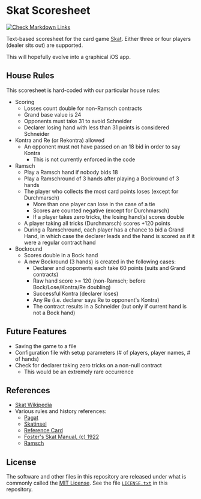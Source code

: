 # Skat Scoresheet

[![Check Markdown Links](https://github.com/Andy4495/skat-scoresheet/actions/workflows/check-links.yml/badge.svg)](https://github.com/Andy4495/skat-scoresheet/actions/workflows/check-links.yml)

Text-based scoresheet for the card game [Skat][1]. Either three or four players (dealer sits out) are supported.

This will hopefully evolve into a graphical iOS app.

## House Rules

This scoresheet is hard-coded with our particular house rules:

- Scoring
  - Losses count double for non-Ramsch contracts
  - Grand base value is 24
  - Opponents must take 31 to avoid Schneider
  - Declarer losing hand with less than 31 points is considered Schneider
- Kontra and Re (or Rekontra) allowed
  - An opponent must not have passed on an 18 bid in order to say Kontra
    - This is not currently enforced in the code
- Ramsch
  - Play a Ramsch hand if nobody bids 18
  - Play a Ramschround of 3 hands after playing a Bockround of 3 hands
  - The player who collects the most card points loses (except for Durchmarsch)
    - More than one player can lose in the case of a tie
    - Scores are counted negative (except for Durchmarsch)
    - If a player takes zero tricks, the losing hand(s) scores double
  - A player taking all tricks (Durchmarsch) scores +120 points
  - During a Ramschround, each player has a chance to bid a Grand Hand, in which case the declarer leads and the hand is scored as if it were a regular contract hand
- Bockround
  - Scores double in a Bock hand
  - A new Bockround (3 hands) is created in the following cases:
    - Declarer and opponents each take 60 points (suits and Grand contracts)
    - Raw hand score >= 120 (non-Ramsch; before Bock/Lose/Kontra/Re doubling)
    - Successful Kontra (declarer loses)
    - Any Re (i.e. declarer says Re to opponent's Kontra)
    - The contract results in a Schneider (but only if current hand is not a Bock hand)

## Future Features

- Saving the game to a file
- Configuration file with setup parameters (# of players, player names, # of hands)
- Check for declarer taking zero tricks on a non-null contract
  - This would be an extremely rare occurrence

## References

- [Skat Wikipedia][1]
- Various rules and history references:
  - [Pagat][2]
  - [Skatinsel][3]
  - [Reference Card][4]
  - [Foster's Skat Manual, (c) 1922][5]
  - [Ramsch][6]

## License

The software and other files in this repository are released under what is commonly called the [MIT License][100]. See the file [`LICENSE.txt`][101] in this repository.

[1]: https://en.wikipedia.org/wiki/Skat_(card_game)
[2]: https://www.pagat.com/schafkopf/skat.html
[3]: https://www.skatinsel.academy/en/how-to-skat/rules
[4]: https://skatgame.net/intro/Reference2.pdf
[5]: https://www.fadedpage.com/link.php?file=20090109-a5.pdf
[6]: https://www.pagat.com/schafkopf/sramsch.html
[100]: https://choosealicense.com/licenses/mit/
[101]: ./LICENSE.txt
[//]: # ([200]: https://github.com/Andy4495/skat-scoresheet)

[//]: # (This is a way to hack a comment in Markdown. This will not be displayed when rendered.)
